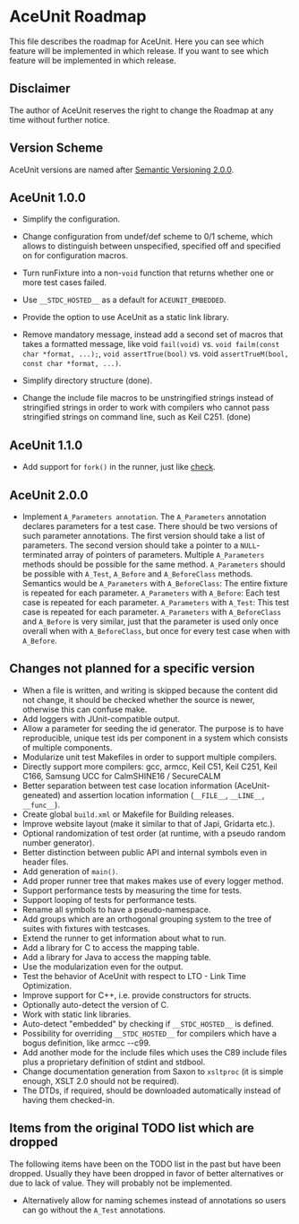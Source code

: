 # AceUnit Roadmap

This file describes the roadmap for AceUnit.
Here you can see which feature will be implemented in which release.
If you want to see which feature will be implemented in which release.


## Disclaimer

The author of AceUnit reserves the right to change the Roadmap at any time without further notice.


## Version Scheme

AceUnit versions are named after [Semantic Versioning 2.0.0](http://semver.org/).


## AceUnit 1.0.0

- Simplify the configuration.
- Change configuration from undef/def scheme to 0/1 scheme, which allows to distinguish between unspecified, specified off and specified on for configuration macros.
- Turn runFixture into a non-`void` function that returns whether one or more test cases failed.
- Use `__STDC_HOSTED__` as a default for `ACEUNIT_EMBEDDED`.
- Provide the option to use AceUnit as a static link library.
- Remove mandatory message, instead add a second set of macros that takes a formatted message, like void `fail(void)` vs. `void failm(const char *format, ...);`, `void assertTrue(bool)` vs. void `assertTrueM(bool, const char *format, ...)`.

- Simplify directory structure (done).
- Change the include file macros to be unstringified strings instead of stringified strings in order to work with compilers who cannot pass stringified strings on command line, such as Keil C251. (done)


## AceUnit 1.1.0

- Add support for `fork()` in the runner, just like [check](http://check.sourceforge.net/).


## AceUnit 2.0.0

- Implement `A_Parameters annotation`.
  The `A_Parameters` annotation declares parameters for a test case.
  There should be two versions of such parameter annotations.
  The first version should take a list of parameters.
  The second version should take a pointer to a `NULL`-terminated array of pointers of parameters.
  Multiple `A_Parameters` methods should be possible for the same method.
  `A_Parameters` should be possible with `A_Test`, `A_Before` and `A_BeforeClass` methods.
  Semantics would be
  `A_Parameters` with `A_BeforeClass`: The entire fixture is repeated for each parameter.
  `A_Parameters` with `A_Before`: Each test case is repeated for each parameter.
  `A_Parameters` with `A_Test`: This test case is repeated for each parameter.
  `A_Parameters` with `A_BeforeClass` and `A_Before` is very similar, just that the parameter is used only once overall when with `A_BeforeClass`, but once for every test case when with `A_Before`.


## Changes not planned for a specific version

- When a file is written, and writing is skipped because the content did not change, it should be checked whether the source is newer, otherwise this can confuse make.
- Add loggers with JUnit-compatible output.
- Allow a parameter for seeding the id generator.
  The purpose is to have reproducible, unique test ids per component in a system which consists of multiple components.
- Modularize unit test Makefiles in order to support multiple compilers.
- Directly support more compilers: gcc, armcc, Keil C51, Keil C251, Keil C166, Samsung UCC for CalmSHINE16 / SecureCALM
- Better separation between test case location information (AceUnit-geneated) and assertion location information (`__FILE__`, `__LINE__`, `__func__`).
- Create global `build.xml` or Makefile for Building releases.
- Improve website layout (make it similar to that of Japi, Gridarta etc.).
- Optional randomization of test order (at runtime, with a pseudo random number generator).
- Better distinction between public API and internal symbols even in header files.
- Add generation of `main()`.
- Add proper runner tree that makes makes use of every logger method.
- Support performance tests by measuring the time for tests.
- Support looping of tests for performance tests.
- Rename all symbols to have a pseudo-namespace.
- Add groups which are an orthogonal grouping system to the tree of suites with fixtures with testcases.
- Extend the runner to get information about what to run.
- Add a library for C to access the mapping table.
- Add a library for Java to access the mapping table.
- Use the modularization even for the output.
- Test the behavior of AceUnit with respect to LTO - Link Time Optimization.
- Improve support for C++, i.e. provide constructors for structs.
- Optionally auto-detect the version of C.
- Work with static link libraries.
- Auto-detect "embedded" by checking if `__STDC_HOSTED__` is defined.
- Possibility for overriding `__STDC_HOSTED__` for compilers which have a bogus definition, like armcc --c99.
- Add another mode for the include files which uses the C89 include files plus a proprietary definition of stdint and stdbool.
- Change documentation generation from Saxon to `xsltproc` (it is simple enough, XSLT 2.0 should not be required).
- The DTDs, if required, should be downloaded automatically instead of having them checked-in.


## Items from the original TODO list which are dropped

The following items have been on the TODO list in the past but have been dropped.
Usually they have been dropped in favor of better alternatives or due to lack of value.
They will probably not be implemented.

- Alternatively allow for naming schemes instead of annotations so users can go without the `A_Test` annotations.
